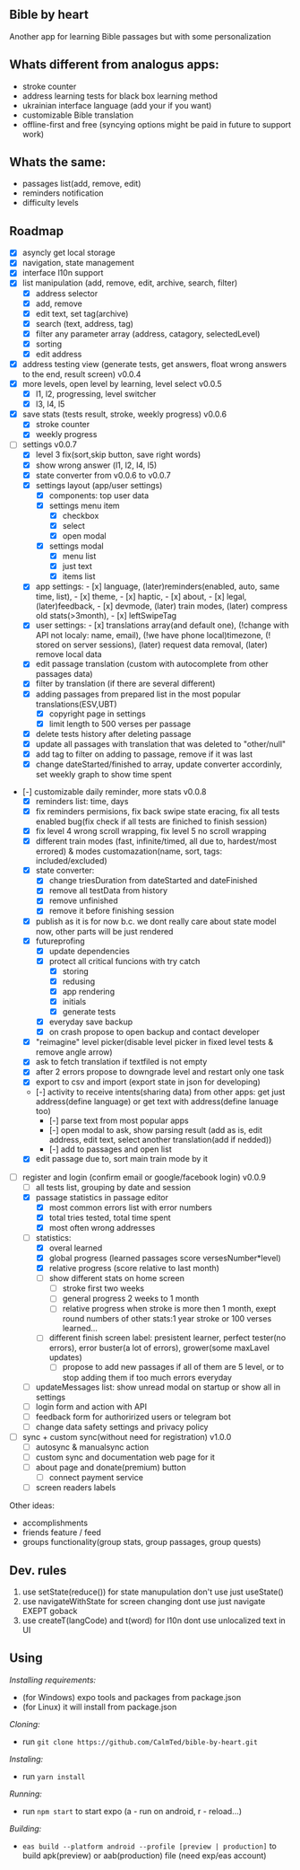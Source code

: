 Bible by heart
---

Another app for learning Bible passages but with some personalization

Whats different from analogus apps:
---

- stroke counter 
- address learning tests for black box learning method
- ukrainian interface language (add your if you want)
- customizable Bible translation
- offline-first and free (syncying options might be paid in future to support work)

Whats the same:
---

- passages list(add, remove, edit)
- reminders notification  
- difficulty levels

Roadmap
---

- [x] asyncly get local storage
- [x] navigation, state management
- [x] interface l10n support
- [x] list manipulation (add, remove, edit, archive, search, filter)
  - [x] address selector
  - [x] add, remove
  - [x] edit text, set tag(archive)
  - [x] search (text, address, tag)
  - [x] filter any parameter array (address, catagory, selectedLevel)
  - [x] sorting
  - [x] edit address
- [x] address testing view (generate tests, get answers, float wrong answers to the end, result screen) v0.0.4
- [x] more levels, open level by learning, level select v0.0.5
  - [x] l1, l2, progressing, level switcher
  - [x] l3, l4, l5
- [x] save stats (tests result, stroke, weekly progress) v0.0.6
  - [x] stroke counter
  - [x] weekly progress
- [ ] settings v0.0.7
  - [x] level 3 fix(sort,skip button, save right words)
  - [x] show wrong answer (l1, l2, l4, l5)
  - [x] state converter from v0.0.6 to v0.0.7
  - [x] settings layout (app/user settings)
    - [x] components: top user data
    - [x] settings menu item
      - [x] checkbox
      - [x] select
      - [x] open modal
    - [x] settings modal
      - [x] menu list 
      - [x] just text
      - [x] items list
  - [x] app settings: - [x] language, (later)reminders(enabled, auto, same time, list), - [x] theme, - [x] haptic, - [x] about, - [x] legal, (later)feedback, - [x] devmode, (later) train modes, (later) compress old stats(>3month), - [x] leftSwipeTag
  - [x] user settings:  - [x] translations array(and default one), (!change with API not localy: name, email), (!we have phone local)timezone, (! stored on server sessions), (later) request data removal, (later) remove local data
  - [x] edit passage translation (custom with autocomplete from other passages data)
  - [x] filter by translation (if there are several different)
  - [x] adding passages from prepared list in the most popular translations(ESV,UBT)
    - [x] copyright page in settings
    - [x] limit length to 500 verses per passage
  - [x] delete tests history after deleting passage
  - [x] update all passages with translation that was deleted to "other/null" 
  - [x] add tag to filter on adding to passage, remove if it was last
  - [x] change dateStarted/finished to array, update converter accordinly, set weekly graph to show time spent
- [-] customizable daily reminder, more stats v0.0.8
  - [x] reminders list: time, days
  - [x] fix reminders permisions, fix back swipe state eracing, fix all tests enabled bug(fix check if all tests are finiched to finish session)
  - [x] fix level 4 wrong scroll wrapping, fix level 5 no scroll wrapping
  - [x] different train modes (fast, infinite/timed, all due to, hardest/most errored) & modes customazation(name, sort, tags: included/excluded)
  - [x] state converter: 
    - [x] change triesDuration from dateStarted and dateFinished
    - [x] remove all testData from history
    - [x] remove unfinished
    - [x] remove it before finishing session
  - [x] publish as it is for now b.c. we dont really care about state model now, other parts will be just rendered
  - [x] futureprofing
    - [x] update dependencies
    - [x] protect all critical funcions with try catch
      - [x] storing
      - [x] redusing
      - [x] app rendering
      - [x] initials
      - [x] generate tests
    - [x] everyday save backup
    - [x] on crash propose to open backup and contact developer
  - [x] "reimagine" level picker(disable level picker in fixed level tests & remove angle arrow)
  - [x] ask to fetch translation if textfiled is not empty
  - [x] after 2 errors propose to downgrade level and restart only one task
  - [x] export to csv and import (export state in json for developing)
  - [-] activity to receive intents(sharing data) from other apps: get just address(define language) or get text with address(define lanuage too)
    - [-] parse text from most popular apps
    - [-] open modal to ask, show parsing result (add as is, edit address, edit text, select another translation(add if nedded))
    - [-] add to passages and open list
  - [x] edit passage due to, sort main train mode by it
- [ ] register and login (confirm email or google/facebook login) v0.0.9
  - [ ] all tests list, grouping by date and session
  - [x] passage statistics in passage editor
     - [x] most common errors list with error numbers
     - [x] total tries tested, total time spent
     - [x] most often wrong addresses
  - [ ] statistics:
    - [x] overal learned
    - [x] global progress (learned passages score versesNumber*level)
    - [x] relative progress (score relative to last month)
    - [ ] show different stats on home screen
      - [ ] stroke first two weeks
      - [ ] general progress 2 weeks to 1 month
      - [ ] relative progress when stroke is more then 1 month, exept round numbers of other stats:1 year stroke or 100 verses learned... 
    - [ ] different finish screen label: presistent learner, perfect tester(no errors), error buster(a lot of errors), grower(some maxLavel updates)
      - [ ] propose to add new passages if all of them are 5 level, or to stop adding them if too much errors everyday
  - [ ] updateMessages list: show unread modal on startup or show all in settings
  - [ ] login form and action with API
  - [ ] feedback form for authorirized users or telegram bot
  - [ ] change data safety settings and privacy policy
- [ ] sync + custom sync(without need for registration) v1.0.0
  - [ ] autosync & manualsync action
  - [ ] custom sync and documentation web page for it
  - [ ] about page and donate(premium) button
    - [ ] connect payment service
  - [ ] screen readers labels 

Other ideas:
- accomplishments
- friends feature / feed
- groups functionality(group stats, group passages, group quests)
 
Dev. rules
---
1. use setState(reduce()) for state manupulation don't use just useState()
2. use navigateWithState for screen changing dont use just navigate EXEPT goback
3. use createT(langCode) and t(word) for l10n dont use unlocalized text in UI

Using
---
*Installing requirements:*
- (for Windows) expo tools and packages from package.json
- (for Linux) it will install from package.json

*Cloning:*
- run `git clone https://github.com/CalmTed/bible-by-heart.git`

*Instaling:*
- run `yarn install`

*Running:*
- run `npm start` to start expo (a - run on android, r - reload...)

*Building:*
- `eas build --platform android --profile [preview | production]` to build apk(preview) or aab(production) file (need exp/eas account)